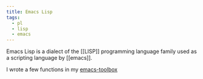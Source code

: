 ```yaml
---
title: Emacs Lisp
tags:
  - pl
  - lisp
  - emacs
---
```


Emacs Lisp is a dialect of the [[LISP]] programming language family used as a scripting language by [[emacs]].

I wrote a few functions in my [emacs-toolbox](https://github.com/TristanCacqueray/emacs-toolbox)
